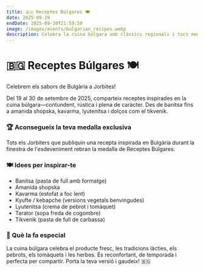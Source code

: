 ```yaml
---
title: 🇧🇬 Receptes Búlgares 🍽️
date: 2025-09-19
endDate: 2025-09-30T21:59:59
image: /images/events/bulgarian_recipes.webp
description: Celebra la cuina búlgara amb clàssics regionals i tocs moderns
---
```


# 🇧🇬 Receptes Búlgares 🍽️

Celebrem els sabors de Bulgària a Jorbites!

Del 19 al 30 de setembre de 2025, comparteix receptes inspirades en la cuina búlgara—contundent, rústica i plena de caràcter. Des de banitsa fins a amanida shopska, kavarma, lyutenitsa i dolços com el tikvenik.

### 🏆 Aconsegueix la teva medalla exclusiva

Tots els Jorbiters que publiquin una recepta inspirada en Bulgària durant la finestra de l'esdeveniment rebran la medalla de Receptes Búlgares.

### 🍽️ Idees per inspirar-te

- Banitsa (pasta de full amb formatge)
- Amanida shopska
- Kavarma (estofat a foc lent)
- Kyufte / kebapche (versions vegetals benvingudes)
- Lyutenitsa (crema de pebrot i tomàquet)
- Tarator (sopa freda de cogombre)
- Tikvenik (pasta de full de carbassa)

### 🌿 Què la fa especial

La cuina búlgara celebra el producte fresc, les tradicions làcties, els pebrots, els tomàquets i les herbes. És reconfortant, de temporada i perfecta per compartir. Porta la teva versió i gaudeix! 🇧🇬
